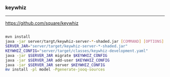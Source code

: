 ### keywhiz
---
https://github.com/square/keywhiz

```
```

```sh
mvn install
java -jar server/targt/keywhiz-server-*-shaded.jar [COMMAND] [OPTIONS]
SERVER_JAR="server/target/keywhiz-server-*-shaded.jar"
KEYWHIZ_CONFIG="server/target/classes/keywhiz-development.yaml"
java -jar $SERVER_JAR migrate $KEYWHIZ_CONFIG
java -jar $SERVER_JAR add-user $KEYWHIZ_CONFIG
java -jar $SERVER_JAR server $KEYWHIZ_CONFIG
mv install -pl model -Pgenerate-jooq-sources
```

```
```
